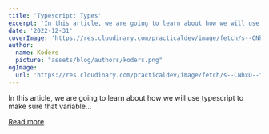 ```yaml
---
title: 'Typescript: Types'
excerpt: 'In this article, we are going to learn about how we will use typescript to make sure that variable...'
date: '2022-12-31'
coverImage: 'https://res.cloudinary.com/practicaldev/image/fetch/s--CNhxD--f--/c_imagga_scale,f_auto,fl_progressive,h_420,q_auto,w_1000/https://dev-to-uploads.s3.amazonaws.com/uploads/articles/tq5rkjmj3j34p4ksruie.png'
author:
  name: Koders
  picture: "assets/blog/authors/koders.png"
ogImage:
  url: 'https://res.cloudinary.com/practicaldev/image/fetch/s--CNhxD--f--/c_imagga_scale,f_auto,fl_progressive,h_420,q_auto,w_1000/https://dev-to-uploads.s3.amazonaws.com/uploads/articles/tq5rkjmj3j34p4ksruie.png'
---
```


In this article, we are going to learn about how we will use typescript to make sure that variable...

[Read more](https://dev.to/j471n/typescript-types-g4b)
